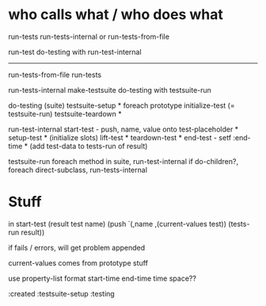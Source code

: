 # who calls what / who does what

run-tests
  run-tests-internal
  or run-tests-from-file

run-test 
  do-testing with run-test-internal

------

run-tests-from-file
  run-tests

run-tests-internal
  make-testsuite
  do-testing with testsuite-run

do-testing (suite)
  testsuite-setup *
  foreach prototype
    initialize-test
    <fn> (= testsuite-run)
  testsuite-teardown *

run-test-internal
  start-test - push, name, value onto test-placeholder *
  setup-test *
    (initialize slots)
  lift-test *
  teardown-test *
  end-test - setf :end-time *
  (add test-data to tests-run of result)

testsuite-run
  foreach method in suite, run-test-internal
  if do-children?, foreach direct-subclass, run-tests-internal


# Stuff

in start-test (result test name)
   (push `(,name ,(current-values test)) (tests-run result))

if fails / errors, will get problem appended 

current-values comes from prototype stuff

use property-list format 
  start-time
  end-time
  time
  space??

:created
:testsuite-setup
:testing
